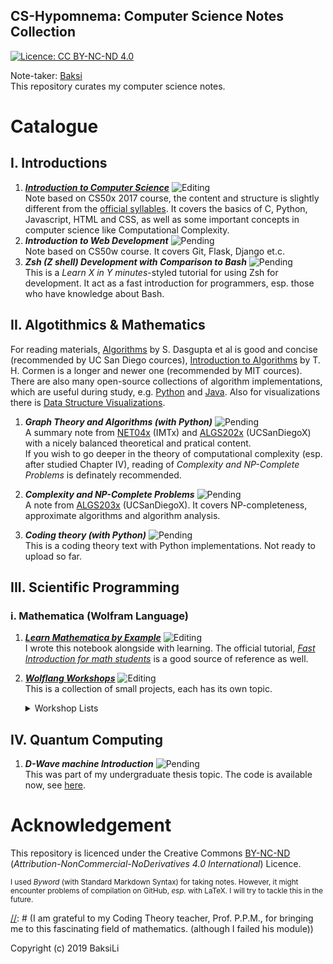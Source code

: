 CS-Hypomnema: Computer Science Notes Collection
---
[![Licence: CC BY-NC-ND 4.0](https://img.shields.io/badge/License-CC%20BY--NC--ND%204.0-lightgrey.svg)](https://creativecommons.org/licenses/by-nc-nd/4.0/)

Note-taker: [Baksi](https://github.com/BaksiLi)  
This repository curates my computer science notes.    

# Catalogue
## I. Introductions
1. [***Introduction to Computer Science***](https://github.com/BaksiLi/CS-Hypomnema/blob/master/Resources/General/CS50x%20Intro%20to%20Computer%20Science.md) ![Editing](https://img.shields.io/badge/status-revising-lightgreen.svg)   
	Note based on CS50x 2017 course, the content and structure is slightly different from the [official syllables](http://docs.cs50.net/2017/x/syllabus.html).	It covers the basics of C, Python, Javascript, HTML and CSS, as well as some important concepts in computer science like Computational Complexity.
1. ***Introduction to Web Development*** ![Pending](https://img.shields.io/badge/status-Pending-orange.svg)    
	Note based on CS50w course. It covers Git, Flask, Django et.c.
1. ***Zsh (Z shell) Development with Comparison to Bash*** ![Pending](https://img.shields.io/badge/status-Pending-orange.svg)   
	This is a *Learn X in Y minutes*-styled tutorial for using Zsh for development. It act as a fast introduction for programmers, esp. those who have knowledge about Bash.

## II. Algotithmics & Mathematics
[//]: # (I am also planning to sort out a more detailed general Algorithm note from my previous notes.)   
For reading materials, [Algorithms](http://algorithmics.lsi.upc.edu/docs/Dasgupta-Papadimitriou-Vazirani.pdf) by S. Dasgupta et al is good and concise (recommended by UC San Diego cources), [Introduction to Algorithms](https://www.amazon.co.uk/Introduction-Algorithms-Thomas-H-Cormen/dp/0262033844/) by T. H. Cormen is a longer and newer one (recommended by MIT cources).
There are also many open-source collections of algorithm implementations, which are useful during study, e.g. [Python](https://github.com/TheAlgorithms/Python) and [Java](https://github.com/TheAlgorithms/Java).   Also for visualizations there is [Data Structure Visualizations](https://www.cs.usfca.edu/~galles/visualization/Algorithms.html).   

1. ***Graph Theory and Algorithms (with Python)*** ![Pending](https://img.shields.io/badge/status-Pending-orange.svg)   
	A summary note from [NET04x](https://www.imt-atlantique.fr/fr/formation/moocs-et-cours-ouverts/moocs/advanced-algorithmics-and-graph-theory-python) (IMTx) and [ALGS202x](https://www.edx.org/course/graph-algorithms-uc-san-diegox-algs202x) (UCSanDiegoX) with a nicely balanced theoretical and pratical content.   
	If you wish to go deeper in the theory of computational complexity (esp. after studied Chapter IV), reading of *Complexity and NP-Complete Problems* is definately recommended.

1. ***Complexity and NP-Complete Problems*** ![Pending](https://img.shields.io/badge/status-Pending-orange.svg)   
	A note from [ALGS203x](https://www.edx.org/course/np-complete-problems-uc-san-diegox-algs203x) (UCSanDiegoX). It covers NP-completeness, approximate algorithms and algorithm analysis.
	
1. ***Coding theory (with Python)*** ![Pending](https://img.shields.io/badge/status-Pending-orange.svg)   
	This is a coding theory text with Python implementations. Not ready to upload so far.

## III. Scientific Programming
### i. Mathematica (Wolfram Language)
1. [***Learn Mathematica by Example***](https://github.com/BaksiLi/Wolflang-Workshops/blob/master/resources/myNote.nb) ![Editing](https://img.shields.io/badge/status-revising-lightgreen.svg)   
	I wrote this notebook alongside with learning. The official tutorial, [*Fast Introduction for math students*](http://www.wolfram.com/language/fast-introduction-for-math-students/en/) is a good source of reference as well.
1. [***Wolflang Workshops***](https://github.com/BaksiLi/Wolflang-Workshops) ![Editing](https://img.shields.io/badge/status-updating-lightgreen.svg)      
	This is a collection of small projects, each has its own topic. 
	<details>
	<summary>Workshop Lists</summary>
	
	1. [Country Flag Colour Analysis](https://github.com/BaksiLi/Wolflang-Workshops/blob/master/resources/AnalyzeFlagColours.nb): An analysis on the dominant colours of the country flags around the world.
	1. [Amateur Sleuthing of NK Nuclear Tests](https://github.com/BaksiLi/Wolflang-Workshops/blob/master/resources/NorthKoreaSleuthing.nb): Note from Stephen Wolfram's live stream chat. I have added some parts into it as well.
	
	</details>
	
[//]: # (### ii. Python)
## IV. Quantum Computing
1. ***D-Wave machine Introduction*** ![Pending](https://img.shields.io/badge/status-Pending-orange.svg)   
	This was part of my undergraduate thesis topic. The code is available now, see [here](https://github.com/BaksiLi/CS-Hypomnema/blob/master/Resources/Quantum/D-Wave/mapcl.py).

# Acknowledgement
This repository is licenced under the Creative Commons [BY-NC-ND](https://creativecommons.org/licenses/by-nc-nd/4.0/) (*Attribution-NonCommercial-NoDerivatives 4.0 International*) Licence.  

<sub>I used *Byword* (with Standard Markdown Syntax) for taking notes. However, it might encounter problems of compilation on GitHub, *esp.* with LaTeX. I will try to tackle this in the future. </sub>

[//]: # (I am grateful to my Coding Theory teacher, Prof. P.P.M., for bringing me to this fascinating field of mathematics. (although I failed his module))

Copyright (c) 2019 BaksiLi